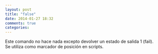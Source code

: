 ```yaml
---
layout: post
title: "false"
date: 2014-01-27 18:32
comments: true
categories: 
---
```

Este comando no hace nada excepto devolver un estado de salida 1 (fail). Se utiliza como marcador de posición en scripts.

